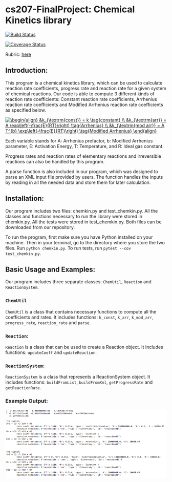 # cs207-FinalProject: Chemical Kinetics library

[![Build Status](https://travis-ci.org/CS207Team10/cs207-FinalProject.svg?branch=master)](https://travis-ci.org/CS207Team10/cs207-FinalProject)

[![Coverage Status](https://coveralls.io/repos/github/CS207Team10/cs207-FinalProject/badge.svg?branch=master&maxAge=0)](https://coveralls.io/github/CS207Team10/cs207-FinalProject?branch=master&maxAge=0)

Rubric: [here](https://github.com/IACS-CS-207/cs207-F17/blob/master/project/milestone1_rubric.md)

## Introduction:

This program is a chemical kinetics library, which can be used to calculate reaction rate coefficients, progress rate and reaction rate for a given system of chemical reactions. Our code is able to compute 3 different kinds of reaction rate coefficients: Constant reaction rate coefficients, Arrhenius reaction rate coefficients and Modified Arrhenius reaction rate coefficients as specified below. 

<a href="https://www.codecogs.com/eqnedit.php?latex=\begin{align}&space;&k_{\textrm{const}}&space;=&space;k&space;\tag{constant}&space;\\&space;&k_{\textrm{arr}}&space;=&space;A&space;\exp\left(-\frac{E}{RT}\right)&space;\tag{Arrhenius}&space;\\&space;&k_{\textrm{mod&space;arr}}&space;=&space;A&space;T^{b}&space;\exp\left(-\frac{E}{RT}\right)&space;\tag{Modified&space;Arrhenius}&space;\end{align}" target="_blank"><img src="https://latex.codecogs.com/gif.latex?\begin{align}&space;&k_{\textrm{const}}&space;=&space;k&space;\tag{constant}&space;\\&space;&k_{\textrm{arr}}&space;=&space;A&space;\exp\left(-\frac{E}{RT}\right)&space;\tag{Arrhenius}&space;\\&space;&k_{\textrm{mod&space;arr}}&space;=&space;A&space;T^{b}&space;\exp\left(-\frac{E}{RT}\right)&space;\tag{Modified&space;Arrhenius}&space;\end{align}" title="\begin{align} &k_{\textrm{const}} = k \tag{constant} \\ &k_{\textrm{arr}} = A \exp\left(-\frac{E}{RT}\right) \tag{Arrhenius} \\ &k_{\textrm{mod arr}} = A T^{b} \exp\left(-\frac{E}{RT}\right) \tag{Modified Arrhenius} \end{align}" /></a>

Each variable stands for A: Arrhenius prefactor, b: Modified Arrhenius parameter, E: Activation Energy, T: Temperature, and R: Ideal gas constant.

Progress rates and reaction rates of elementary reactions and irreversible reactions can also be handled by this program. 


A parse function is also included in our program, which was designed to parse an XML input file provided by users. The function handles the inputs by reading in all the needed data and store them for later calculation.


## Installation:

Our program includes two files: chemkin.py and test_chemkin.py. All the classes and functions necessary to run the library were stored in chemkin.py. All the tests were stored in test_chemkin.py. Both files can be downloaded from our repository. 

To run the program, first make sure you have Python installed on your machine. Then in your terminal, go to the directory where you store the two files. Run `python chemkin.py`. To run tests, run `pytest --cov test_chemkin.py`.


## Basic Usage and Examples: 


Our program includes three separate classes: `ChemUtil`, `Reaction` and `ReactionSystem`. 

### `ChemUtil`

`ChemUtil` is a class that contains necessary functions to compute all the coefficients and rates. It includes functions: `k_const`, `k_arr`, `k_mod_arr`, `progress_rate`, `reaction_rate` and `parse`.

### `Reaction`:

`Reaction` is a class that can be used to create a Reaction object. It includes functions: `updateCoeff` and `updateReaction`.

### `ReactionSystem`:

`ReactionSystem` is a class that represents a ReactionSystem object. It includes functions: `buildFromList`, `buildFromXml`, `getProgressRate` and `getReactionRate`.

### Example Output:

![alt text](https://github.com/CS207Team10/cs207-FinalProject/blob/master/example%20output.png)

